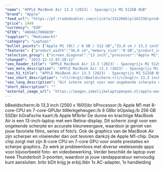 ```yaml
---
"name": "APPLE MacBook Air 13.3 (2023) - Spacegrijs M1 512GB 8GB"
"brand": "Apple"
"feed_url": "https://pf.tradedoubler.com/click?a(3322666)p(262336)product(50617-1741917)ttid(3)url(https%3A%2F%2Fwww.mediamarkt.nl%2Fnl%2Fproduct%2F_apple-macbook-air-133-2023-spacegrijs-m1-512gb-8gb-1741917.html%3Futm_source%3Dtradedoubler%26utm_medium%3Daff-comparison%26utm_term%3D1741917)"
"price": 1449
"currency": "EUR"
"GTIN": "4066617006039"
"supplier": "Mediamarkt"
"category": "Laptops"
"bullet_points": ["Apple M1 (8C) / 8 GB / 512 GB","33,8 cm / 13,3 inch","Retina - 33,8 cm / 13,3 inch","SSD , 512 GB","2x Thunderbolt 3, 1x hoofdtelefoon","Lithium-Polymeer (LiPo)","36 cm x 1.61 cm x 21.24 cm /"]
"features": {"product_width":"36,0 cm","memory_size":"8 GB","product_introduction_date":"2022-09-29","additional_update_information":"Voor zover op de afbeeldingen apps worden getoond, geldt dat MediaMarkt niet kan garanderen dat de apps tijdens de volledige levensduur van het product goed zullen blijven functioneren. Dit hangt af van het beleid van de fabrikant.","screen_diagonal_cm":"33,8 cm","connections":"2x Thunderbolt 3, 1x hoofdtelefoon","dimensions_weight":"36 cm x 1.61 cm x 21.24 cm /","bluetooth":"Ja","product_height":"1,61 cm","depth":"21,24 cm","manufacturer_guarantee":"2 jaar","card_reader":"Nee","panel_type":"IPS (In-Plane Switching)","touchscreen":"Nee","number_of_processor_cores":"8","processor":"Apple M1 met 8-core-CPU en 7-core-GPU","total_storage_space_in_gb":"256 GB SSD","screen_diagonal_cm_inch":"33,8 cm / 13,3 inch","configuration":"Apple M1 (8C) / 8 GB / 512 GB","manufacturer_part_number":"MGN63N/A Z1240009S","hard_disk_1":"SSD , 512 GB","screen_diagonal_inches":"13.3 inch","processor_model":"M-Series","integrated_mike":"Ja","speakers":"Ja","convertibility":"Vast scherm","model_year":"2023","shipping_costs":"0.00","product_manufacturer":"APPLE","short_description":"Z1240009S CTO/ MBA SPG/M18C/88/512","delivery_time":"1","bluetooth_version":"5.0","battery_life":"18 uur","color":"Grijs","product_type":"Laptop","capacity_of_1_hard_disk":"512 GB","type_of_1_hard_disk":"SSD","resolution":"2560 x 1600","height":"1,61 cm","front_camera":"Ja","wlan_standards":"Wireless AX","product_depth":"21,24 cm","integrated_webcam":"Ja","update_policy":"Onbekend","wlan":"Ja","ram_type":"DDR4","image_quality":"Retina","previous_price":"","battery_type":"Lithium-Polymeer (LiPo)","scope_of_delivery":"1x AC-adapter, 1x handleiding","weight":"1,29 kg","manufacturer_supported_software_updates":"Ja","ram_configuration":"8 GB","total_storage_space":"512 GB","operating_system":"MacOS"}
"selection_group": {"screen_diagonal":"13 inch","processor":"Apple M1","changed_price_past_3_days":false,"product_family":"MacBook Air"}
"changed": "2023-12-13 07:20:12"
"seo_header_title": "APPLE MacBook Air 13.3 (2023) - Spacegrijs M1 512GB 8GB"
"seo_meta_description": "APPLE MacBook Air 13.3 (2023) - Spacegrijs M1 512GB 8GB"
"seo_h1_title": "APPLE MacBook Air 13.3 (2023) - Spacegrijs M1 512GB 8GB"
"seo_short_description": "<lt/>b<gt/>Beeldscherm:<lt/>/b<gt/> 13,3 inch (2560 x 1600)<lt/>br<gt/> <lt/>b<gt/>Processor:<lt/>/b<gt/> Apple M1 met 8-core-CPU en 7-core-GPU<lt/>br<gt/> <lt/>b<gt/>Werkgeheugen:<lt/>/b<gt/> 8 GB<lt/>br<gt/> <lt/>b<gt/>Opslag:<lt/>/b<gt/> 256 GB SSD<lt/>br<gt/> <lt/>b<gt/>Grafische kaart:<lt/>/b<gt/> Apple M1<lt/>br<gt/><lt/>br<gt/> De dunne en krachtige MacBook Air is een 13-inch-laptop met een Retina-display."
"seo_long_description": "Dit scherm zorgt voor een ongekende scherpte en accurate kleurweergave, waardoor je geniet van jouw favoriete films, series of foto’s. Ook de graphics van de MacBook Air zijn scherper en vloeiender dan ooit tevoren dankzij de Apple M1-chip. Deze chip zorgt met zijn 8-core CPU en 7-core GPU voor snelle prestaties en scherpe graphics. Zo werk je probleemloos met diverse veeleisende apps voor bijvoorbeeld foto- en videobewerking. Verder beschikt de laptop over twee Thunderbolt 3-poorten, waardoor je jouw randapparatuur eenvoudig kunt aansluiten. <lt/>br<gt/><lt/>br<gt/> <lt/>b<gt/>Dit krijg je erbij:<lt/>/b<gt/><lt/>br<gt/> 1x AC-adapter, 1x handleiding"
"short_description": ""
"external_image_url": "https://images.zakelijkelaptopkopen.nl/apple-macbook-air-133-2023-spacegrijs-m1-512gb-8gb-1741917.webp"
---
```


<lt/>b<gt/>Beeldscherm:<lt/>/b<gt/> 13,3 inch (2560 x 1600)<lt/>br<gt/> <lt/>b<gt/>Processor:<lt/>/b<gt/> Apple M1 met 8-core-CPU en 7-core-GPU<lt/>br<gt/> <lt/>b<gt/>Werkgeheugen:<lt/>/b<gt/> 8 GB<lt/>br<gt/> <lt/>b<gt/>Opslag:<lt/>/b<gt/> 256 GB SSD<lt/>br<gt/> <lt/>b<gt/>Grafische kaart:<lt/>/b<gt/> Apple M1<lt/>br<gt/><lt/>br<gt/> De dunne en krachtige MacBook Air is een 13-inch-laptop met een Retina-display. Dit scherm zorgt voor een ongekende scherpte en accurate kleurweergave, waardoor je geniet van jouw favoriete films, series of foto’s. Ook de graphics van de MacBook Air zijn scherper en vloeiender dan ooit tevoren dankzij de Apple M1-chip. Deze chip zorgt met zijn 8-core CPU en 7-core GPU voor snelle prestaties en scherpe graphics. Zo werk je probleemloos met diverse veeleisende apps voor bijvoorbeeld foto- en videobewerking. Verder beschikt de laptop over twee Thunderbolt 3-poorten, waardoor je jouw randapparatuur eenvoudig kunt aansluiten. <lt/>br<gt/><lt/>br<gt/> <lt/>b<gt/>Dit krijg je erbij:<lt/>/b<gt/><lt/>br<gt/> 1x AC-adapter, 1x handleiding